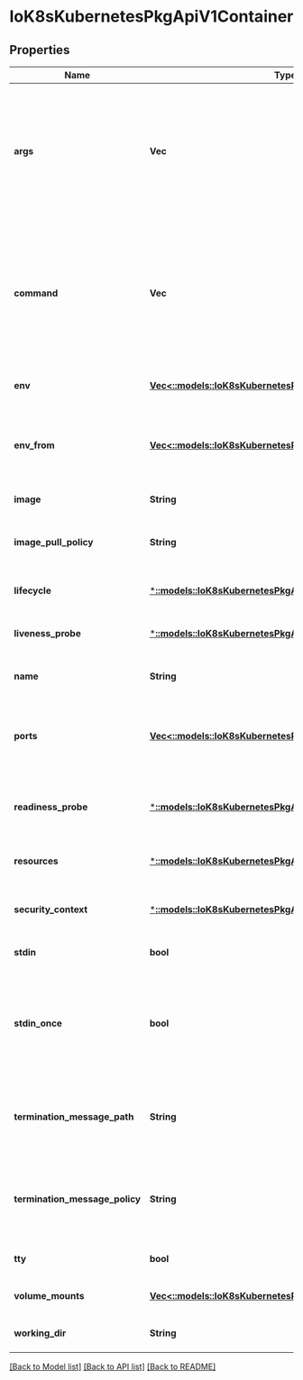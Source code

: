 # IoK8sKubernetesPkgApiV1Container

## Properties
Name | Type | Description | Notes
------------ | ------------- | ------------- | -------------
**args** | **Vec<String>** | Arguments to the entrypoint. The docker image&#39;s CMD is used if this is not provided. Variable references $(VAR_NAME) are expanded using the container&#39;s environment. If a variable cannot be resolved, the reference in the input string will be unchanged. The $(VAR_NAME) syntax can be escaped with a double $$, ie: $$(VAR_NAME). Escaped references will never be expanded, regardless of whether the variable exists or not. Cannot be updated. More info: https://kubernetes.io/docs/tasks/inject-data-application/define-command-argument-container/#running-a-command-in-a-shell | [optional] [default to null]
**command** | **Vec<String>** | Entrypoint array. Not executed within a shell. The docker image&#39;s ENTRYPOINT is used if this is not provided. Variable references $(VAR_NAME) are expanded using the container&#39;s environment. If a variable cannot be resolved, the reference in the input string will be unchanged. The $(VAR_NAME) syntax can be escaped with a double $$, ie: $$(VAR_NAME). Escaped references will never be expanded, regardless of whether the variable exists or not. Cannot be updated. More info: https://kubernetes.io/docs/tasks/inject-data-application/define-command-argument-container/#running-a-command-in-a-shell | [optional] [default to null]
**env** | [**Vec<::models::IoK8sKubernetesPkgApiV1EnvVar>**](io.k8s.kubernetes.pkg.api.v1.EnvVar.md) | List of environment variables to set in the container. Cannot be updated. | [optional] [default to null]
**env_from** | [**Vec<::models::IoK8sKubernetesPkgApiV1EnvFromSource>**](io.k8s.kubernetes.pkg.api.v1.EnvFromSource.md) | List of sources to populate environment variables in the container. The keys defined within a source must be a C_IDENTIFIER. All invalid keys will be reported as an event when the container is starting. When a key exists in multiple sources, the value associated with the last source will take precedence. Values defined by an Env with a duplicate key will take precedence. Cannot be updated. | [optional] [default to null]
**image** | **String** | Docker image name. More info: https://kubernetes.io/docs/concepts/containers/images | [default to null]
**image_pull_policy** | **String** | Image pull policy. One of Always, Never, IfNotPresent. Defaults to Always if :latest tag is specified, or IfNotPresent otherwise. Cannot be updated. More info: https://kubernetes.io/docs/concepts/containers/images#updating-images | [optional] [default to null]
**lifecycle** | [***::models::IoK8sKubernetesPkgApiV1Lifecycle**](io.k8s.kubernetes.pkg.api.v1.Lifecycle.md) | Actions that the management system should take in response to container lifecycle events. Cannot be updated. | [optional] [default to null]
**liveness_probe** | [***::models::IoK8sKubernetesPkgApiV1Probe**](io.k8s.kubernetes.pkg.api.v1.Probe.md) | Periodic probe of container liveness. Container will be restarted if the probe fails. Cannot be updated. More info: https://kubernetes.io/docs/concepts/workloads/pods/pod-lifecycle#container-probes | [optional] [default to null]
**name** | **String** | Name of the container specified as a DNS_LABEL. Each container in a pod must have a unique name (DNS_LABEL). Cannot be updated. | [default to null]
**ports** | [**Vec<::models::IoK8sKubernetesPkgApiV1ContainerPort>**](io.k8s.kubernetes.pkg.api.v1.ContainerPort.md) | List of ports to expose from the container. Exposing a port here gives the system additional information about the network connections a container uses, but is primarily informational. Not specifying a port here DOES NOT prevent that port from being exposed. Any port which is listening on the default \&quot;0.0.0.0\&quot; address inside a container will be accessible from the network. Cannot be updated. | [optional] [default to null]
**readiness_probe** | [***::models::IoK8sKubernetesPkgApiV1Probe**](io.k8s.kubernetes.pkg.api.v1.Probe.md) | Periodic probe of container service readiness. Container will be removed from service endpoints if the probe fails. Cannot be updated. More info: https://kubernetes.io/docs/concepts/workloads/pods/pod-lifecycle#container-probes | [optional] [default to null]
**resources** | [***::models::IoK8sKubernetesPkgApiV1ResourceRequirements**](io.k8s.kubernetes.pkg.api.v1.ResourceRequirements.md) | Compute Resources required by this container. Cannot be updated. More info: https://kubernetes.io/docs/concepts/storage/persistent-volumes#resources | [optional] [default to null]
**security_context** | [***::models::IoK8sKubernetesPkgApiV1SecurityContext**](io.k8s.kubernetes.pkg.api.v1.SecurityContext.md) | Security options the pod should run with. More info: https://kubernetes.io/docs/concepts/policy/security-context/ More info: https://git.k8s.io/community/contributors/design-proposals/security_context.md | [optional] [default to null]
**stdin** | **bool** | Whether this container should allocate a buffer for stdin in the container runtime. If this is not set, reads from stdin in the container will always result in EOF. Default is false. | [optional] [default to null]
**stdin_once** | **bool** | Whether the container runtime should close the stdin channel after it has been opened by a single attach. When stdin is true the stdin stream will remain open across multiple attach sessions. If stdinOnce is set to true, stdin is opened on container start, is empty until the first client attaches to stdin, and then remains open and accepts data until the client disconnects, at which time stdin is closed and remains closed until the container is restarted. If this flag is false, a container processes that reads from stdin will never receive an EOF. Default is false | [optional] [default to null]
**termination_message_path** | **String** | Optional: Path at which the file to which the container&#39;s termination message will be written is mounted into the container&#39;s filesystem. Message written is intended to be brief final status, such as an assertion failure message. Will be truncated by the node if greater than 4096 bytes. The total message length across all containers will be limited to 12kb. Defaults to /dev/termination-log. Cannot be updated. | [optional] [default to null]
**termination_message_policy** | **String** | Indicate how the termination message should be populated. File will use the contents of terminationMessagePath to populate the container status message on both success and failure. FallbackToLogsOnError will use the last chunk of container log output if the termination message file is empty and the container exited with an error. The log output is limited to 2048 bytes or 80 lines, whichever is smaller. Defaults to File. Cannot be updated. | [optional] [default to null]
**tty** | **bool** | Whether this container should allocate a TTY for itself, also requires &#39;stdin&#39; to be true. Default is false. | [optional] [default to null]
**volume_mounts** | [**Vec<::models::IoK8sKubernetesPkgApiV1VolumeMount>**](io.k8s.kubernetes.pkg.api.v1.VolumeMount.md) | Pod volumes to mount into the container&#39;s filesystem. Cannot be updated. | [optional] [default to null]
**working_dir** | **String** | Container&#39;s working directory. If not specified, the container runtime&#39;s default will be used, which might be configured in the container image. Cannot be updated. | [optional] [default to null]

[[Back to Model list]](../README.md#documentation-for-models) [[Back to API list]](../README.md#documentation-for-api-endpoints) [[Back to README]](../README.md)


